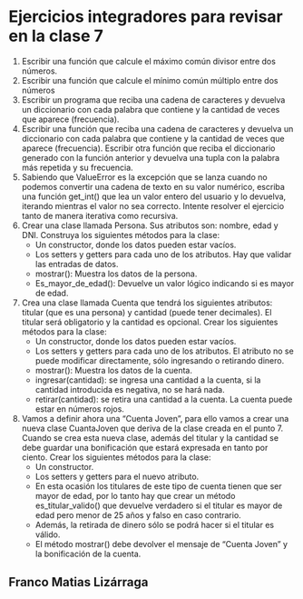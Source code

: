 # Ejercicios integradores para revisar en la clase 7
1. Escribir una función que calcule el máximo común divisor entre dos números.
2. Escribir una función que calcule el mínimo común múltiplo entre dos números
3. Escribir un programa que reciba una cadena de caracteres y devuelva un diccionario con
cada palabra que contiene y la cantidad de veces que aparece (frecuencia).
4. Escribir una función que reciba una cadena de caracteres y devuelva un diccionario con cada
palabra que contiene y la cantidad de veces que aparece (frecuencia). Escribir otra función
que reciba el diccionario generado con la función anterior y devuelva una tupla con la
palabra más repetida y su frecuencia.
5. Sabiendo que ValueError es la excepción que se lanza cuando no podemos convertir una
cadena de texto en su valor numérico, escriba una función get_int() que lea un valor entero
del usuario y lo devuelva, iterando mientras el valor no sea correcto. Intente resolver el
ejercicio tanto de manera iterativa como recursiva.
6. Crear una clase llamada Persona. Sus atributos son: nombre, edad y DNI. Construya los
siguientes métodos para la clase:
    - Un constructor, donde los datos pueden estar vacíos.
    - Los setters y getters para cada uno de los atributos. Hay que validar las entradas de
datos.
    - mostrar(): Muestra los datos de la persona.
    - Es_mayor_de_edad(): Devuelve un valor lógico indicando si es mayor de edad.
7. Crea una clase llamada Cuenta que tendrá los siguientes atributos: titular (que es una
persona) y cantidad (puede tener decimales). El titular será obligatorio y la cantidad es
opcional. Crear los siguientes métodos para la clase:
    - Un constructor, donde los datos pueden estar vacíos.
    - Los setters y getters para cada uno de los atributos. El atributo no se puede modificar
directamente, sólo ingresando o retirando dinero.
    - mostrar(): Muestra los datos de la cuenta.
    - ingresar(cantidad): se ingresa una cantidad a la cuenta, si la cantidad introducida es
negativa, no se hará nada.
    - retirar(cantidad): se retira una cantidad a la cuenta. La cuenta puede estar en números
rojos.
8. Vamos a definir ahora una “Cuenta Joven”, para ello vamos a crear una nueva clase
CuantaJoven que deriva de la clase creada en el punto 7. Cuando se crea esta nueva clase,
además del titular y la cantidad se debe guardar una bonificación que estará expresada en
tanto por ciento. Crear los siguientes métodos para la clase:
    - Un constructor.
    - Los setters y getters para el nuevo atributo.
    - En esta ocasión los titulares de este tipo de cuenta tienen que ser mayor de edad, por lo
tanto hay que crear un método es_titular_valido() que devuelve verdadero si el titular es
mayor de edad pero menor de 25 años y falso en caso contrario.
    - Además, la retirada de dinero sólo se podrá hacer si el titular es válido.
    - El método mostrar() debe devolver el mensaje de “Cuenta Joven” y la bonificación de la
cuenta.

## Franco Matias Lizárraga